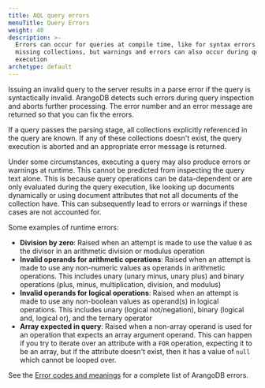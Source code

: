 ```yaml
---
title: AQL query errors
menuTitle: Query Errors
weight: 40
description: >-
  Errors can occur for queries at compile time, like for syntax errors and
  missing collections, but warnings and errors can also occur during query
  execution
archetype: default
---
```

Issuing an invalid query to the server results in a parse error if the query
is syntactically invalid. ArangoDB detects such errors during query
inspection and aborts further processing. The error number and an error
message are returned so that you can fix the errors.

If a query passes the parsing stage, all collections explicitly referenced in
the query are known. If any of these collections doesn't exist, the query execution
is aborted and an appropriate error message is returned.

Under some circumstances, executing a query may also produce errors or warnings
at runtime. This cannot be predicted from inspecting the query text alone.
This is because query operations can be data-dependent or are only evaluated
during the query execution, like looking up documents dynamically or using
document attributes that not all documents of the collection have. This can
subsequently lead to errors or warnings if these cases are not accounted for.

Some examples of runtime errors:

- **Division by zero**: Raised when an attempt is made to use the value
  `0` as the divisor in an arithmetic division or modulus operation
- **Invalid operands for arithmetic operations**: Raised when an attempt
  is made to use any non-numeric values as operands in arithmetic operations.
  This includes unary (unary minus, unary plus) and binary operations (plus,
  minus, multiplication, division, and modulus)
- **Invalid operands for logical operations**: Raised when an attempt is
  made to use any non-boolean values as operand(s) in logical operations. This
  includes unary (logical not/negation), binary (logical and, logical or), and
  the ternary operator
- **Array expected in query**: Raised when a non-array operand is used for an
  operation that expects an array argument operand. This can happen if you
  try to iterate over an attribute with a `FOR` operation, expecting it to be an
  array, but if the attribute doesn't exist, then it has a value of `null` which
  cannot be looped over.

See the [Error codes and meanings](../../develop/error-codes-and-meanings.md)
for a complete list of ArangoDB errors.
